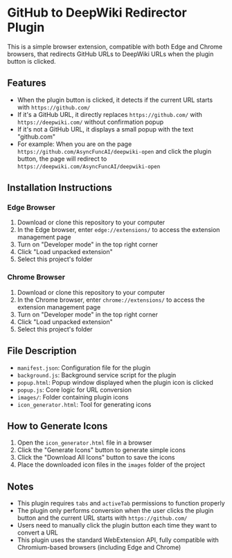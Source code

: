 # GitHub to DeepWiki Redirector Plugin

This is a simple browser extension, compatible with both Edge and Chrome browsers, that redirects GitHub URLs to DeepWiki URLs when the plugin button is clicked.

## Features

- When the plugin button is clicked, it detects if the current URL starts with `https://github.com/`
- If it's a GitHub URL, it directly replaces `https://github.com/` with `https://deepwiki.com/` without confirmation popup
- If it's not a GitHub URL, it displays a small popup with the text "github.com"
- For example: When you are on the page `https://github.com/AsyncFuncAI/deepwiki-open` and click the plugin button, the page will redirect to `https://deepwiki.com/AsyncFuncAI/deepwiki-open`

## Installation Instructions

### Edge Browser

1. Download or clone this repository to your computer
2. In the Edge browser, enter `edge://extensions/` to access the extension management page
3. Turn on "Developer mode" in the top right corner
4. Click "Load unpacked extension"
5. Select this project's folder

### Chrome Browser

1. Download or clone this repository to your computer
2. In the Chrome browser, enter `chrome://extensions/` to access the extension management page
3. Turn on "Developer mode" in the top right corner
4. Click "Load unpacked extension"
5. Select this project's folder

## File Description

- `manifest.json`: Configuration file for the plugin
- `background.js`: Background service script for the plugin
- `popup.html`: Popup window displayed when the plugin icon is clicked
- `popup.js`: Core logic for URL conversion
- `images/`: Folder containing plugin icons
- `icon_generator.html`: Tool for generating icons

## How to Generate Icons

1. Open the `icon_generator.html` file in a browser
2. Click the "Generate Icons" button to generate simple icons
3. Click the "Download All Icons" button to save the icons
4. Place the downloaded icon files in the `images` folder of the project

## Notes

- This plugin requires `tabs` and `activeTab` permissions to function properly
- The plugin only performs conversion when the user clicks the plugin button and the current URL starts with `https://github.com/`
- Users need to manually click the plugin button each time they want to convert a URL
- This plugin uses the standard WebExtension API, fully compatible with Chromium-based browsers (including Edge and Chrome)
